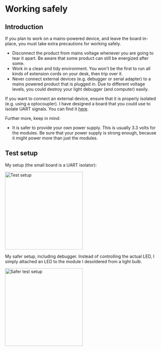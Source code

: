 # Working safely

## Introduction
If you plan to work on a mains-powered device, and leave the board in-place,
you must take extra precautions for working safely.

* Disconnect the product from mains voltage whenever you are going to tear it
  apart. Be aware that some product can still be energized after some.
* Work in a clean and tidy environment. You won't be the first to run all
  kinds of extension cords on your desk, then trip over it.
* Never connect external devices (e.g. debugger or serial adapter) to a mains
  powered product that is plugged in. Due to different voltage levels, you
  could destroy your light debugger (and computer) easily.

If you want to connect an external device, ensure that it is properly isolated
(e.g. using a optocoupler). I have designed a board that you could use to
isolate UART signals. You can find it [here](../../contrib/pcbs/isolator).

Further more, keep in mind:

* It is safer to provide your own power supply. This is usually 3.3 volts for
  the modules. Be sure that your power supply is strong enough, because it
  might power more than just the modules.

## Test setup
My setup (the small board is a UART isolator):

[<img src="images/setup.jpg" alt="Test setup" width="256">](images/setup.jpg)

My safer setup, including debugger. Instead of controlling the actual LED, I
simply attached an LED to the module I desoldered from a light bulb.

[<img src="images/setup2.jpg" alt="Safer test setup" width="256">](images/setup2.jpg)
